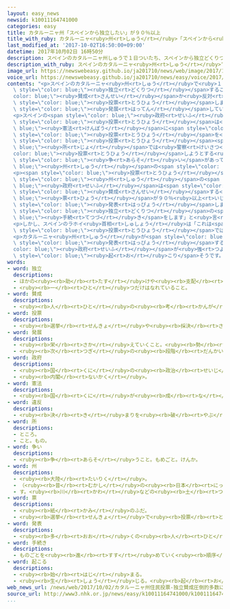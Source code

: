 ```yaml
---
layout: easy_news
newsid: k10011164741000
categories: easy
title: カタルーニャ州「スペインから独立したい」が９０％以上
title_with_ruby: カタルーニャ<ruby>州<rt>しゅう</rt></ruby>「スペインから<ruby>独立<rt>どくりつ</rt></ruby>したい」が９０％<ruby>以上<rt>いじょう</rt></ruby>
last_modified_at: '2017-10-02T16:50:00+09:00'
datetime: 2017年10月02日 16時50分
description: スペインのカタルーニャ州しゅうで１日ついたち、スペインから独立どくりつすることに賛成さんせいか反対はんたいか、住すんでいる人ひとたちが投票とうひょうしました。
description_with_ruby: スペインのカタルーニャ<ruby>州<rt>しゅう</rt></ruby>で<ruby>１日<rt>ついたち</rt></ruby>、スペインから<ruby>独立<rt>どくりつ</rt></ruby>することに<ruby>賛成<rt>さんせい</rt></ruby>か<ruby>反対<rt>はんたい</rt></ruby>か、<ruby>住<rt>す</rt></ruby>んでいる<ruby>人<rt>ひと</rt></ruby>たちが<ruby>投票<rt>とうひょう</rt></ruby>しました。
image_url: https://newswebeasy.github.io/ja201710/news/web/image/2017/10/02/k10011164741000.jpg
voice_url: https://newswebeasy.github.io/ja201710/news/easy/voice/2017/10/02/k10011164741000.mp3
contents: "<p>スペインのカタルーニャ<ruby>州<rt>しゅう</rt></ruby>で<ruby>１日<rt>ついたち</rt></ruby>、スペインから<span\
  \ style=\"color: blue;\"><ruby>独立<rt>どくりつ</rt></ruby></span>することに<span style=\"\
  color: blue;\"><ruby>賛成<rt>さんせい</rt></ruby></span>か<ruby>反対<rt>はんたい</rt></ruby>か、<ruby>住<rt>す</rt></ruby>んでいる<ruby>人<rt>ひと</rt></ruby>たちが<span\
  \ style=\"color: blue;\"><ruby>投票<rt>とうひょう</rt></ruby></span>しました。カタルーニャ<ruby>州<rt>しゅう</rt></ruby>は<ruby>経済<rt>けいざい</rt></ruby>が<span\
  \ style=\"color: blue;\"><ruby>発展<rt>はってん</rt></ruby></span>していて、<ruby>言葉<rt>ことば</rt></ruby>や<ruby>文化<rt>ぶんか</rt></ruby>もスペインのほかの<ruby>場所<rt>ばしょ</rt></ruby>と<ruby>違<rt>ちが</rt></ruby>います。</p>\n\
  <p>スペインの<span style=\"color: blue;\"><ruby>政府<rt>せいふ</rt></ruby></span>は、この<span\
  \ style=\"color: blue;\"><ruby>投票<rt>とうひょう</rt></ruby></span>は<span style=\"color:\
  \ blue;\"><ruby>憲法<rt>けんぽう</rt></ruby></span>に<span style=\"color: blue;\"><ruby>違反<rt>いはん</rt></ruby></span>していると<ruby>考<rt>かんが</rt></ruby>えていて、<ruby>警察<rt>けいさつ</rt></ruby>に<span\
  \ style=\"color: blue;\"><ruby>投票<rt>とうひょう</rt></ruby></span>を<ruby>止<rt>と</rt></ruby>めるように<ruby>言<rt>い</rt></ruby>いました。<span\
  \ style=\"color: blue;\"><ruby>投票<rt>とうひょう</rt></ruby></span><span style=\"color:\
  \ blue;\"><ruby>所<rt>じょ</rt></ruby></span>では<ruby>警察<rt>けいさつ</rt></ruby>と<span style=\"\
  color: blue;\"><ruby>投票<rt>とうひょう</rt></ruby></span>しようとする<ruby>人<rt>ひと</rt></ruby>の<ruby>間<rt>あいだ</rt></ruby>で<span\
  \ style=\"color: blue;\"><ruby>争<rt>あらそ</rt></ruby>い</span>があって、<span style=\"color:\
  \ blue;\"><ruby>州<rt>しゅう</rt></ruby></span>の<span style=\"color: blue;\"><ruby>政府<rt>せいふ</rt></ruby></span>によると８００<ruby>人<rt>にん</rt></ruby><ruby>以上<rt>いじょう</rt></ruby>がけがなどをしました。</p>\n\
  <p><span style=\"color: blue;\"><ruby>投票<rt>とうひょう</rt></ruby></span>が<ruby>終<rt>お</rt></ruby>わって、<span\
  \ style=\"color: blue;\"><ruby>州<rt>しゅう</rt></ruby></span>の<span style=\"color:\
  \ blue;\"><ruby>政府<rt>せいふ</rt></ruby></span>は<span style=\"color: blue;\"><ruby>独立<rt>どくりつ</rt></ruby></span>に<span\
  \ style=\"color: blue;\"><ruby>賛成<rt>さんせい</rt></ruby></span>する<span style=\"color:\
  \ blue;\"><ruby>票<rt>ひょう</rt></ruby></span>が９０％<ruby>以上<rt>いじょう</rt></ruby>だったと<span\
  \ style=\"color: blue;\"><ruby>発表<rt>はっぴょう</rt></ruby></span>しました。カタルーニャ<ruby>州<rt>しゅう</rt></ruby>の<ruby>首相<rt>しゅしょう</rt></ruby>は「<ruby>私<rt>わたし</rt></ruby>たちは<ruby>国<rt>くに</rt></ruby>を<ruby>作<rt>つく</rt></ruby>ることができます。<ruby>法律<rt>ほうりつ</rt></ruby>のとおりに<span\
  \ style=\"color: blue;\"><ruby>独立<rt>どくりつ</rt></ruby></span>の<span style=\"color:\
  \ blue;\"><ruby>手続<rt>てつづ</rt></ruby>き</span>をします」と<ruby>言<rt>い</rt></ruby>いました。</p>\n\
  <p>しかし、スペインのラホイ<ruby>首相<rt>しゅしょう</rt></ruby>は「これは<span style=\"color: blue;\"><ruby>憲法<rt>けんぽう</rt></ruby></span>で<ruby>決<rt>き</rt></ruby>めた<span\
  \ style=\"color: blue;\"><ruby>投票<rt>とうひょう</rt></ruby></span>ではない」と<ruby>言<rt>い</rt></ruby>っています。</p>\n\
  <p>カタルーニャ<ruby>州<rt>しゅう</rt></ruby>が<span style=\"color: blue;\"><ruby>独立<rt>どくりつ</rt></ruby></span>を<span\
  \ style=\"color: blue;\"><ruby>発表<rt>はっぴょう</rt></ruby></span>すると、スペインの<span style=\"\
  color: blue;\"><ruby>政府<rt>せいふ</rt></ruby></span>が<ruby>強<rt>つよ</rt></ruby>く<ruby>反対<rt>はんたい</rt></ruby>して、いろいろな<ruby>問題<rt>もんだい</rt></ruby>が<span\
  \ style=\"color: blue;\"><ruby>起<rt>お</rt></ruby>こり</span>そうです。</p>\n<p></p>\n<p></p>"
words:
- word: 独立
  descriptions:
  - ほかの<ruby><rb>助</rb><rt>たす</rt></ruby>けや<ruby><rb>支配</rb><rt>しはい</rt></ruby>を<ruby><rb>受</rb><rt>う</rt></ruby>けないで、<ruby><rb>自分</rb><rt>じぶん</rt></ruby>の<ruby><rb>力</rb><rt>ちから</rt></ruby>だけでやっていくこと。<ruby><rb>独</rb><rt>ひと</rt></ruby>り<ruby><rb>立</rb><rt>だ</rt></ruby>ち。
  - <ruby><rb>一</rb><rt>ひと</rt></ruby>つだけはなれていること。
- word: 賛成
  descriptions:
  - <ruby><rb>人</rb><rt>ひと</rt></ruby>の<ruby><rb>考</rb><rt>かんが</rt></ruby>えをよいと<ruby><rb>認</rb><rt>みと</rt></ruby>めること。<ruby><rb>同意</rb><rt>どうい</rt></ruby>すること。
- word: 投票
  descriptions:
  - <ruby><rb>選挙</rb><rt>せんきょ</rt></ruby>や<ruby><rb>採決</rb><rt>さいけつ</rt></ruby>で、<ruby><rb>選</rb><rt>えら</rt></ruby>びたい<ruby><rb>人</rb><rt>ひと</rt></ruby>の<ruby><rb>名前</rb><rt>なまえ</rt></ruby>や、<ruby><rb>賛成</rb><rt>さんせい</rt></ruby>か<ruby><rb>反対</rb><rt>はんたい</rt></ruby>かを、<ruby><rb>紙</rb><rt>かみ</rt></ruby>に<ruby><rb>書</rb><rt>か</rt></ruby>いて<ruby><rb>出</rb><rt>だ</rt></ruby>すこと。
- word: 発展
  descriptions:
  - <ruby><rb>栄</rb><rt>さか</rt></ruby>えていくこと。<ruby><rb>勢</rb><rt>いきお</rt></ruby>いが、のび<ruby><rb>広</rb><rt>ひろ</rt></ruby>がること。
  - <ruby><rb>次</rb><rt>つぎ</rt></ruby>の<ruby><rb>段階</rb><rt>だんかい</rt></ruby>に<ruby><rb>進</rb><rt>すす</rt></ruby>むこと。
- word: 政府
  descriptions:
  - <ruby><rb>国</rb><rt>くに</rt></ruby>の<ruby><rb>政治</rb><rt>せいじ</rt></ruby>を<ruby><rb>行</rb><rt>おこな</rt></ruby>うところ。
  - <ruby><rb>内閣</rb><rt>ないかく</rt></ruby>。
- word: 憲法
  descriptions:
  - <ruby><rb>国</rb><rt>くに</rt></ruby>が<ruby><rb>成</rb><rt>な</rt></ruby>り<ruby><rb>立</rb><rt>た</rt></ruby>っていく<ruby><rb>上</rb><rt>うえ</rt></ruby>で、いちばんだいじなことを<ruby><rb>決</rb><rt>き</rt></ruby>めた<ruby><rb>法律</rb><rt>ほうりつ</rt></ruby>。
- word: 違反
  descriptions:
  - <ruby><rb>決</rb><rt>き</rt></ruby>まりを<ruby><rb>破</rb><rt>やぶ</rt></ruby>ること。
- word: 所
  descriptions:
  - ところ。
  - こと。もの。
- word: 争い
  descriptions:
  - <ruby><rb>争</rb><rt>あらそ</rt></ruby>うこと。もめごと。けんか。
- word: 州
  descriptions:
  - <ruby><rb>大陸</rb><rt>たいりく</rt></ruby>。
  - （<ruby><rb>昔</rb><rt>むかし</rt></ruby>の<ruby><rb>日本</rb><rt>にっぽん</rt></ruby>や、<ruby><rb>今</rb><rt>いま</rt></ruby>のアメリカなどで）<ruby><rb>政治</rb><rt>せいじ</rt></ruby>をするつごうで<ruby><rb>分</rb><rt>わ</rt></ruby>けた<ruby><rb>地方</rb><rt>ちほう</rt></ruby>の<ruby><rb>区切</rb><rt>くぎ</rt></ruby>り。
  - す。<ruby><rb>川</rb><rt>かわ</rt></ruby>などの<ruby><rb>土</rb><rt>つち</rt></ruby>や<ruby><rb>砂</rb><rt>すな</rt></ruby>が<ruby><rb>積</rb><rt>つ</rt></ruby>もってできた<ruby><rb>小</rb><rt>ちい</rt></ruby>さな<ruby><rb>陸地</rb><rt>りくち</rt></ruby>。
- word: 票
  descriptions:
  - <ruby><rb>紙</rb><rt>かみ</rt></ruby>のふだ。
  - <ruby><rb>選挙</rb><rt>せんきょ</rt></ruby>で<ruby><rb>投票</rb><rt>とうひょう</rt></ruby>した<ruby><rb>紙</rb><rt>かみ</rt></ruby>。<ruby><rb>投票用紙</rb><rt>とうひょうようし</rt></ruby>。また、その<ruby><rb>紙</rb><rt>かみ</rt></ruby>を<ruby><rb>数</rb><rt>かぞ</rt></ruby>えることば。
- word: 発表
  descriptions:
  - <ruby><rb>多</rb><rt>おお</rt></ruby>くの<ruby><rb>人</rb><rt>ひと</rt></ruby>に<ruby><rb>広</rb><rt>ひろ</rt></ruby>く<ruby><rb>知</rb><rt>し</rt></ruby>らせること。
- word: 手続き
  descriptions:
  - ものごとを<ruby><rb>進</rb><rt>すす</rt></ruby>めていく<ruby><rb>順序</rb><rt>じゅんじょ</rt></ruby>ややり<ruby><rb>方</rb><rt>かた</rt></ruby>。
- word: 起こる
  descriptions:
  - <ruby><rb>始</rb><rt>はじ</rt></ruby>まる。
  - <ruby><rb>生</rb><rt>しょう</rt></ruby>じる。<ruby><rb>起</rb><rt>お</rt></ruby>きる。
web_news_url: /news/web/2017/10/02/カタルーニャ州住民投票-独立賛成圧倒的多数に/
source_url: http://www3.nhk.or.jp/news/easy/k10011164741000/k10011164741000.html
...
```

